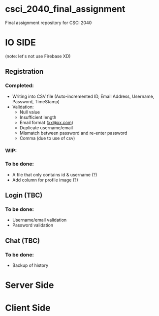 # csci_2040_final_assignment
Final assignment repository for CSCI 2040


# IO SIDE 

(note: let's not use Firebase XD)

## Registration
### Completed:
- Writing into CSV file (Auto-incremented ID, Email Address, Username, Password, TimeStamp)
- Validation:
    - Null value
    - Insufficient length
    - Email format (xx@xx.com)
    - Duplicate username/email
    - Mismatch between password and re-enter password
    - Comma (due to use of csv)
### WIP:
### To be done:
- A file that only contains id & username (?)
- Add column for profile image (?)


## Login (TBC)
### To be done:
- Username/email validation
- Password validation

## Chat (TBC)
### To be done:
- Backup of history

# Server Side


# Client Side
